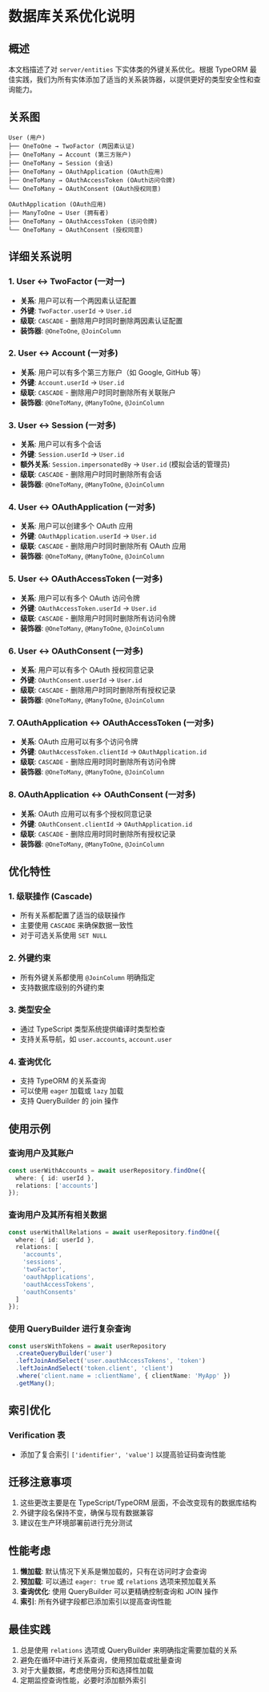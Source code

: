 # 数据库关系优化说明

## 概述

本文档描述了对 `server/entities` 下实体类的外键关系优化。根据 TypeORM 最佳实践，我们为所有实体添加了适当的关系装饰器，以提供更好的类型安全性和查询能力。

## 关系图

```
User (用户)
├── OneToOne → TwoFactor (两因素认证)
├── OneToMany → Account (第三方账户)
├── OneToMany → Session (会话)
├── OneToMany → OAuthApplication (OAuth应用)
├── OneToMany → OAuthAccessToken (OAuth访问令牌)
└── OneToMany → OAuthConsent (OAuth授权同意)

OAuthApplication (OAuth应用)
├── ManyToOne → User (拥有者)
├── OneToMany → OAuthAccessToken (访问令牌)
└── OneToMany → OAuthConsent (授权同意)
```

## 详细关系说明

### 1. User ↔ TwoFactor (一对一)
- **关系**: 用户可以有一个两因素认证配置
- **外键**: `TwoFactor.userId` → `User.id`
- **级联**: `CASCADE` - 删除用户时同时删除两因素认证配置
- **装饰器**: `@OneToOne`, `@JoinColumn`

### 2. User ↔ Account (一对多)
- **关系**: 用户可以有多个第三方账户（如 Google, GitHub 等）
- **外键**: `Account.userId` → `User.id`
- **级联**: `CASCADE` - 删除用户时同时删除所有关联账户
- **装饰器**: `@OneToMany`, `@ManyToOne`, `@JoinColumn`

### 3. User ↔ Session (一对多)
- **关系**: 用户可以有多个会话
- **外键**: `Session.userId` → `User.id`
- **额外关系**: `Session.impersonatedBy` → `User.id` (模拟会话的管理员)
- **级联**: `CASCADE` - 删除用户时同时删除所有会话
- **装饰器**: `@OneToMany`, `@ManyToOne`, `@JoinColumn`

### 4. User ↔ OAuthApplication (一对多)
- **关系**: 用户可以创建多个 OAuth 应用
- **外键**: `OAuthApplication.userId` → `User.id`
- **级联**: `CASCADE` - 删除用户时同时删除所有 OAuth 应用
- **装饰器**: `@OneToMany`, `@ManyToOne`, `@JoinColumn`

### 5. User ↔ OAuthAccessToken (一对多)
- **关系**: 用户可以有多个 OAuth 访问令牌
- **外键**: `OAuthAccessToken.userId` → `User.id`
- **级联**: `CASCADE` - 删除用户时同时删除所有访问令牌
- **装饰器**: `@OneToMany`, `@ManyToOne`, `@JoinColumn`

### 6. User ↔ OAuthConsent (一对多)
- **关系**: 用户可以有多个 OAuth 授权同意记录
- **外键**: `OAuthConsent.userId` → `User.id`
- **级联**: `CASCADE` - 删除用户时同时删除所有授权记录
- **装饰器**: `@OneToMany`, `@ManyToOne`, `@JoinColumn`

### 7. OAuthApplication ↔ OAuthAccessToken (一对多)
- **关系**: OAuth 应用可以有多个访问令牌
- **外键**: `OAuthAccessToken.clientId` → `OAuthApplication.id`
- **级联**: `CASCADE` - 删除应用时同时删除所有访问令牌
- **装饰器**: `@OneToMany`, `@ManyToOne`, `@JoinColumn`

### 8. OAuthApplication ↔ OAuthConsent (一对多)
- **关系**: OAuth 应用可以有多个授权同意记录
- **外键**: `OAuthConsent.clientId` → `OAuthApplication.id`
- **级联**: `CASCADE` - 删除应用时同时删除所有授权记录
- **装饰器**: `@OneToMany`, `@ManyToOne`, `@JoinColumn`

## 优化特性

### 1. 级联操作 (Cascade)
- 所有关系都配置了适当的级联操作
- 主要使用 `CASCADE` 来确保数据一致性
- 对于可选关系使用 `SET NULL`

### 2. 外键约束
- 所有外键关系都使用 `@JoinColumn` 明确指定
- 支持数据库级别的外键约束

### 3. 类型安全
- 通过 TypeScript 类型系统提供编译时类型检查
- 支持关系导航，如 `user.accounts`, `account.user`

### 4. 查询优化
- 支持 TypeORM 的关系查询
- 可以使用 `eager` 加载或 `lazy` 加载
- 支持 QueryBuilder 的 join 操作

## 使用示例

### 查询用户及其账户
```typescript
const userWithAccounts = await userRepository.findOne({
  where: { id: userId },
  relations: ['accounts']
});
```

### 查询用户及其所有相关数据
```typescript
const userWithAllRelations = await userRepository.findOne({
  where: { id: userId },
  relations: [
    'accounts',
    'sessions', 
    'twoFactor',
    'oauthApplications',
    'oauthAccessTokens',
    'oauthConsents'
  ]
});
```

### 使用 QueryBuilder 进行复杂查询
```typescript
const usersWithTokens = await userRepository
  .createQueryBuilder('user')
  .leftJoinAndSelect('user.oauthAccessTokens', 'token')
  .leftJoinAndSelect('token.client', 'client')
  .where('client.name = :clientName', { clientName: 'MyApp' })
  .getMany();
```

## 索引优化

### Verification 表
- 添加了复合索引 `['identifier', 'value']` 以提高验证码查询性能

## 迁移注意事项

1. 这些更改主要是在 TypeScript/TypeORM 层面，不会改变现有的数据库结构
2. 外键字段名保持不变，确保与现有数据兼容
3. 建议在生产环境部署前进行充分测试

## 性能考虑

1. **懒加载**: 默认情况下关系是懒加载的，只有在访问时才会查询
2. **预加载**: 可以通过 `eager: true` 或 `relations` 选项来预加载关系
3. **查询优化**: 使用 QueryBuilder 可以更精确控制查询和 JOIN 操作
4. **索引**: 所有外键字段都已添加索引以提高查询性能

## 最佳实践

1. 总是使用 `relations` 选项或 QueryBuilder 来明确指定需要加载的关系
2. 避免在循环中进行关系查询，使用预加载或批量查询
3. 对于大量数据，考虑使用分页和选择性加载
4. 定期监控查询性能，必要时添加额外索引
